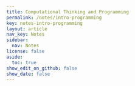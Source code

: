 ```yaml
---
title: Computational Thinking and Programming
permalink: /notes/intro-programming
key: notes-intro-programming
layout: article
nav_key: Notes
sidebar:
  nav: Notes
license: false
aside:
  toc: true
show_edit_on_github: false
show_date: false
---
```

